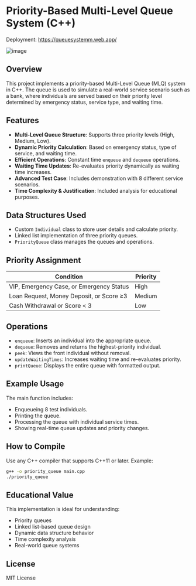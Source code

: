 # Priority-Based Multi-Level Queue System (C++)

Deployment: https://queuesystemm.web.app/


![image](https://github.com/user-attachments/assets/0792c28e-ce68-412e-906b-610651f07a54)


## Overview

This project implements a priority-based Multi-Level Queue (MLQ) system in C++. The queue is used to simulate a real-world service scenario such as a bank, where individuals are served based on their priority level determined by emergency status, service type, and waiting time.

## Features

- **Multi-Level Queue Structure**: Supports three priority levels (High, Medium, Low).
- **Dynamic Priority Calculation**: Based on emergency status, type of service, and waiting time.
- **Efficient Operations**: Constant time `enqueue` and `dequeue` operations.
- **Waiting Time Updates**: Re-evaluates priority dynamically as waiting time increases.
- **Advanced Test Case**: Includes demonstration with 8 different service scenarios.
- **Time Complexity & Justification**: Included analysis for educational purposes.

## Data Structures Used

- Custom `Individual` class to store user details and calculate priority.
- Linked list implementation of three priority queues.
- `PriorityQueue` class manages the queues and operations.

## Priority Assignment

| Condition                                | Priority |
|------------------------------------------|----------|
| VIP, Emergency Case, or Emergency Status | High     |
| Loan Request, Money Deposit, or Score ≥3 | Medium   |
| Cash Withdrawal or Score < 3             | Low      |

## Operations

- `enqueue`: Inserts an individual into the appropriate queue.
- `dequeue`: Removes and returns the highest-priority individual.
- `peek`: Views the front individual without removal.
- `updateWaitingTimes`: Increases waiting time and re-evaluates priority.
- `printQueue`: Displays the entire queue with formatted output.

## Example Usage

The main function includes:
- Enqueueing 8 test individuals.
- Printing the queue.
- Processing the queue with individual service times.
- Showing real-time queue updates and priority changes.

## How to Compile

Use any C++ compiler that supports C++11 or later. Example:

```bash
g++ -o priority_queue main.cpp
./priority_queue
```

## Educational Value

This implementation is ideal for understanding:
- Priority queues
- Linked list-based queue design
- Dynamic data structure behavior
- Time complexity analysis
- Real-world queue systems

## License

MIT License

